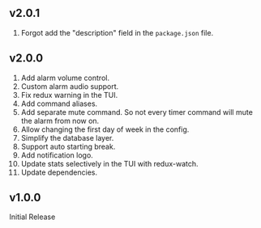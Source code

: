 ## v2.0.1

1. Forgot add the "description" field in the `package.json` file.

## v2.0.0

1. Add alarm volume control.
1. Custom alarm audio support.
1. Fix redux warning in the TUI.
1. Add command aliases.
1. Add separate mute command. So not every timer command will mute the alarm
   from now on.
1. Allow changing the first day of week in the config.
1. Simplify the database layer.
1. Support auto starting break.
1. Add notification logo.
1. Update stats selectively in the TUI with redux-watch.
1. Update dependencies.

## v1.0.0

Initial Release

